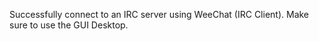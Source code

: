 Successfully connect to an IRC server using WeeChat (IRC Client). Make sure to use the GUI Desktop.
